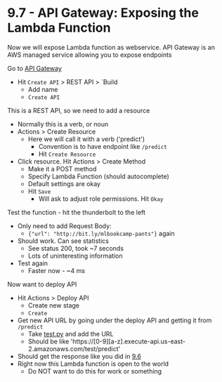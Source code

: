 # 9.7 - API Gateway: Exposing the Lambda Function

Now we will expose Lambda function as webservice. API Gateway is an AWS managed service allowing you to expose endpoints

Go to [API Gateway](https://console.aws.amazon.com/apigateway/)
- Hit `Create API` > REST API > `Build
    - Add name
    - `Create API`

This is a REST API, so we need to add a resource
- Normally this is a verb, or noun
- Actions > Create Resource
    - Here we will call it with a verb ('predict')
        - Convention is to have endpoint like `/predict`
        - Hit `Create Resource`
- Click resource. Hit Actions > Create Method
    - Make it a POST method
    - Specify Lambda Function (should autocomplete)
    - Default settings are okay
    - Hit `Save`
        - Will ask to adjust role permissions. Hit `Okay`

Test the function - hit the thunderbolt to the left
- Only need to add Request Body:
    - `{"url": "http://bit.ly/mlbookcamp-pants"}` again
- Should work. Can see statistics
    - See status 200, took ~7 seconds
    - Lots of uninteresting information
- Test again
    - Faster now - ~4 ms

Now want to deploy API
- Hit Actions > Deploy API
    - Create new stage
    - `Create`
- Get new API URL by going under the deploy API and getting it from `/predict`
    - Take [test.py](../test.py) and add the URL
    - Should be like 'https://[0-9][a-z].execute-api.us-east-2.amazonaws.com/test/predict'
- Should get the response like you did in [9.6](9.6-creating-lambda.md)
- Right now this Lambda function is open to the world
    - Do NOT want to do this for work or something